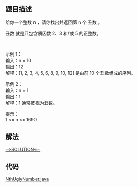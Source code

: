 ## 题目描述

给你一个整数 n ，请你找出并返回第 n 个 丑数 。

丑数 就是只包含质因数 2、3 和/或 5 的正整数。

 

示例 1：
<br>输入：n = 10
<br>输出：12
<br>解释：[1, 2, 3, 4, 5, 6, 8, 9, 10, 12] 是由前 10 个丑数组成的序列。

示例 2：
<br>输入：n = 1
<br>输出：1
<br>解释：1 通常被视为丑数。

提示：
<br>1 <= n <= 1690

## 解法

[==>SOLUTION<==](https://leetcode-cn.com/problems/ugly-number-ii/solution/xiang-xi-tong-su-de-si-lu-fen-xi-duo-jie-fa-by-5-9/)

## 代码

[NthUglyNumber.java](https://github.com/Marshal7cc/leetcode-java/blob/master/src/dp/NthUglyNumber.java)

